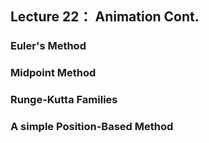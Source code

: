 ## Lecture 22： Animation Cont.



### Euler's Method

### Midpoint Method

### Runge-Kutta Families







### A simple Position-Based Method

